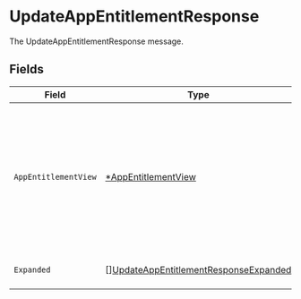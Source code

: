 # UpdateAppEntitlementResponse

The UpdateAppEntitlementResponse message.


## Fields

| Field                                                                                                                    | Type                                                                                                                     | Required                                                                                                                 | Description                                                                                                              |
| ------------------------------------------------------------------------------------------------------------------------ | ------------------------------------------------------------------------------------------------------------------------ | ------------------------------------------------------------------------------------------------------------------------ | ------------------------------------------------------------------------------------------------------------------------ |
| `AppEntitlementView`                                                                                                     | [*AppEntitlementView](../../models/shared/appentitlementview.md)                                                         | :heavy_minus_sign:                                                                                                       | The app entitlement view contains the serialized app entitlement and paths to objects referenced by the app entitlement. |
| `Expanded`                                                                                                               | [][UpdateAppEntitlementResponseExpanded](../../models/shared/updateappentitlementresponseexpanded.md)                    | :heavy_minus_sign:                                                                                                       | List of related objects                                                                                                  |